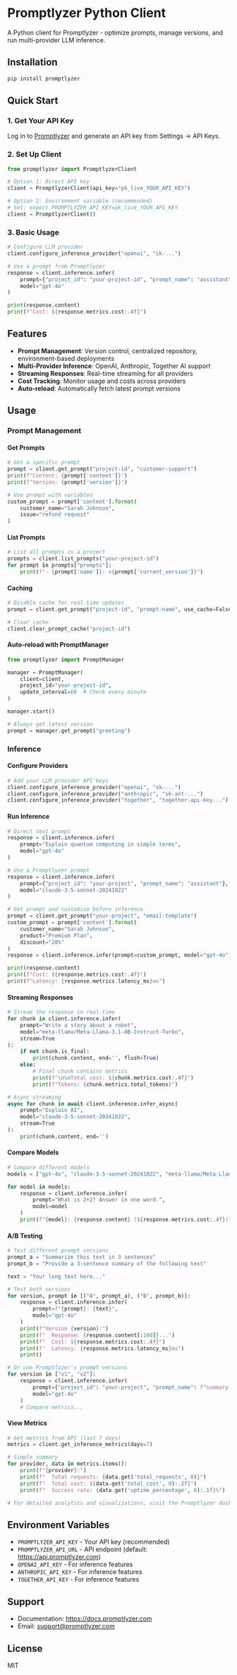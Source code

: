 # Promptlyzer Python Client

A Python client for Promptlyzer - optimize prompts, manage versions, and run multi-provider LLM inference.

## Installation

```bash
pip install promptlyzer
```

## Quick Start

### 1. Get Your API Key

Log in to [Promptlyzer](https://promptlyzer.com) and generate an API key from Settings → API Keys.

### 2. Set Up Client

```python
from promptlyzer import PromptlyzerClient

# Option 1: Direct API key
client = PromptlyzerClient(api_key="pk_live_YOUR_API_KEY")

# Option 2: Environment variable (recommended)
# Set: export PROMPTLYZER_API_KEY=pk_live_YOUR_API_KEY
client = PromptlyzerClient()
```

### 3. Basic Usage

```python
# Configure LLM provider
client.configure_inference_provider("openai", "sk-...")

# Use a prompt from Promptlyzer
response = client.inference.infer(
    prompt={"project_id": "your-project-id", "prompt_name": "assistant"},
    model="gpt-4o"
)

print(response.content)
print(f"Cost: ${response.metrics.cost:.4f}")
```

## Features

- **Prompt Management**: Version control, centralized repository, environment-based deployments
- **Multi-Provider Inference**: OpenAI, Anthropic, Together AI support
- **Streaming Responses**: Real-time streaming for all providers
- **Cost Tracking**: Monitor usage and costs across providers
- **Auto-reload**: Automatically fetch latest prompt versions

## Usage

### Prompt Management

#### Get Prompts

```python
# Get a specific prompt
prompt = client.get_prompt("project-id", "customer-support")
print(f"Content: {prompt['content']}")
print(f"Version: {prompt['version']}")

# Use prompt with variables
custom_prompt = prompt['content'].format(
    customer_name="Sarah Johnson",
    issue="refund request"
)
```

#### List Prompts

```python
# List all prompts in a project
prompts = client.list_prompts("your-project-id")
for prompt in prompts["prompts"]:
    print(f"- {prompt['name']}: v{prompt['current_version']}")
```

#### Caching

```python
# Disable cache for real-time updates
prompt = client.get_prompt("project-id", "prompt-name", use_cache=False)

# Clear cache
client.clear_prompt_cache("project-id")
```

#### Auto-reload with PromptManager

```python
from promptlyzer import PromptManager

manager = PromptManager(
    client=client,
    project_id="your-project-id",
    update_interval=60  # Check every minute
)

manager.start()

# Always get latest version
prompt = manager.get_prompt("greeting")
```

### Inference

#### Configure Providers

```python
# Add your LLM provider API keys
client.configure_inference_provider("openai", "sk-...")
client.configure_inference_provider("anthropic", "sk-ant-...")
client.configure_inference_provider("together", "together-api-key...")
```

#### Run Inference

```python
# Direct text prompt
response = client.inference.infer(
    prompt="Explain quantum computing in simple terms",
    model="gpt-4o"
)

# Use a Promptlyzer prompt
response = client.inference.infer(
    prompt={"project_id": "your-project", "prompt_name": "assistant"},
    model="claude-3-5-sonnet-20241022"
)

# Get prompt and customize before inference
prompt = client.get_prompt("your-project", "email-template")
custom_prompt = prompt['content'].format(
    customer_name="Sarah Johnson",
    product="Premium Plan",
    discount="20%"
)
response = client.inference.infer(prompt=custom_prompt, model="gpt-4o")

print(response.content)
print(f"Cost: ${response.metrics.cost:.4f}")
print(f"Latency: {response.metrics.latency_ms}ms")
```

#### Streaming Responses

```python
# Stream the response in real-time
for chunk in client.inference.infer(
    prompt="Write a story about a robot",
    model="meta-llama/Meta-Llama-3.1-8B-Instruct-Turbo",
    stream=True
):
    if not chunk.is_final:
        print(chunk.content, end='', flush=True)
    else:
        # Final chunk contains metrics
        print(f"\n\nTotal cost: ${chunk.metrics.cost:.4f}")
        print(f"Tokens: {chunk.metrics.total_tokens}")

# Async streaming
async for chunk in await client.inference.infer_async(
    prompt="Explain AI",
    model="claude-3-5-sonnet-20241022",
    stream=True
):
    print(chunk.content, end='')
```

#### Compare Models

```python
# Compare different models
models = ["gpt-4o", "claude-3-5-sonnet-20241022", "meta-llama/Meta-Llama-3.1-8B-Instruct-Turbo"]

for model in models:
    response = client.inference.infer(
        prompt="What is 2+2? Answer in one word.",
        model=model
    )
    print(f"{model}: {response.content} (${response.metrics.cost:.4f})")
```

#### A/B Testing

```python
# Test different prompt versions
prompt_a = "Summarize this text in 3 sentences"
prompt_b = "Provide a 3-sentence summary of the following text"

text = "Your long text here..."

# Test both versions
for version, prompt in [("A", prompt_a), ("B", prompt_b)]:
    response = client.inference.infer(
        prompt=f"{prompt}: {text}",
        model="gpt-4o"
    )
    print(f"Version {version}:")
    print(f"  Response: {response.content[:100]}...")
    print(f"  Cost: ${response.metrics.cost:.4f}")
    print(f"  Latency: {response.metrics.latency_ms}ms")
    print()

# Or use Promptlyzer's prompt versions
for version in ["v1", "v2"]:
    response = client.inference.infer(
        prompt={"project_id": "your-project", "prompt_name": f"summary-{version}"},
        model="gpt-4o"
    )
    # Compare metrics...
```

#### View Metrics

```python
# Get metrics from API (last 7 days)
metrics = client.get_inference_metrics(days=7)

# Simple summary
for provider, data in metrics.items():
    print(f"{provider}:")
    print(f"  Total requests: {data.get('total_requests', 0)}")
    print(f"  Total cost: ${data.get('total_cost', 0):.2f}")
    print(f"  Success rate: {data.get('uptime_percentage', 0):.1f}%")

# For detailed analytics and visualizations, visit the Promptlyzer dashboard
```

## Environment Variables

- `PROMPTLYZER_API_KEY` - Your API key (recommended)
- `PROMPTLYZER_API_URL` - API endpoint (default: https://api.promptlyzer.com)
- `OPENAI_API_KEY` - For inference features
- `ANTHROPIC_API_KEY` - For inference features
- `TOGETHER_API_KEY` - For inference features

## Support

- Documentation: https://docs.promptlyzer.com
- Email: support@promptlyzer.com

## License

MIT